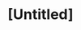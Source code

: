 ---
pid: ls66
title: "[Untitled]"
location_transcription: unsure
coordinates: "[-75.170656453107, 39.957879041913]"
zipcode: '19130'
gen_neighborhood: North Philadelphia
neighborhood: Art Museum,Francisville
outside_phl: 
age: 
age_range: 
instagram: 
image_file_name: ls_66.jpg
proposal_transcription: A monument to the best parts of Philly. i.e. the love statue.
  I don't have a specific idea, but something promotive love/inclusion/diversity OR
  A Philly soft pretzel statue
topic: Brotherly Love,Food
topic_summary: 0, 0, 0
type: Other No Form
keywords_other: 
credit: 
image_labels: 
twitter: 
facebook: 
permalink: "/monuments/ls66/"
layout: item-page
---